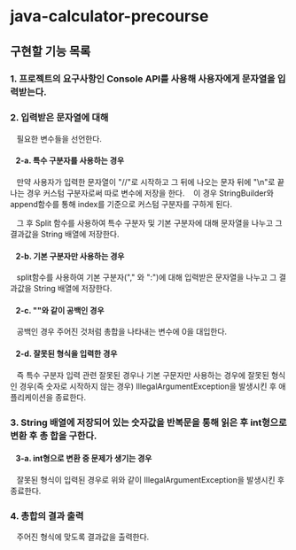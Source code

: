 # java-calculator-precourse

## 구현할 기능 목록

### 1. 프로젝트의 요구사항인 Console API를 사용해 사용자에게 문자열을 입력받는다.

### 2. 입력받은 문자열에 대해 

  &nbsp;&nbsp;&nbsp;필요한 변수들을 선언한다.

  ####  &nbsp;&nbsp;&nbsp;2-a. 특수 구분자를 사용하는 경우

  &nbsp;&nbsp;&nbsp;만약 사용자가 입력한 문자열이 "//"로 시작하고 그 뒤에 나오는 문자 뒤에 "\n"로 끝나는 경우 커스텀 구분자로써 따로 변수에 저장을 한다.
  &nbsp;&nbsp;&nbsp;이 경우 StringBuilder와 append함수를 통해 index를 기준으로 커스텀 구분자를 구하게 된다.
  
  &nbsp;&nbsp;&nbsp;그 후 Split 함수를 사용하여 특수 구분자 및 기본 구분자에 대해 문자열을 나누고 그 결과값을 String 배열에 저장한다.

  ####  &nbsp;&nbsp;&nbsp;2-b. 기본 구분자만 사용하는 경우

  &nbsp;&nbsp;&nbsp;split함수를 사용하여 기본 구분자("," 와 ":")에 대해 입력받은 문자열을 나누고 그 결과값을 String 배열에 저장한다.
      
  ####  &nbsp;&nbsp;&nbsp;2-c. ""와 같이 공백인 경우

  &nbsp;&nbsp;&nbsp;공백인 경우 주어진 것처럼 총합을 나타내는 변수에 0을 대입한다.

  ####  &nbsp;&nbsp;&nbsp;2-d. 잘못된 형식을 입력한 경우

  &nbsp;&nbsp;&nbsp;즉 특수 구분자 입력 관련 잘못된 경우나 기본 구문자만 사용하는 경우에 잘못된 형식인 경우(즉 숫자로 시작하지 않는 경우) IllegalArgumentException을 발생시킨 후 애플리케이션을 종료한다.

### 3. String 배열에 저장되어 있는 숫자값을 반복문을 통해 읽은 후 int형으로 변환 후 총 합을 구한다.

  ####  &nbsp;&nbsp;&nbsp;3-a. int형으로 변환 중 문제가 생기는 경우 
  
  &nbsp;&nbsp;&nbsp;잘못된 형식이 입력된 경우로 위와 같이 IllegalArgumentException을 발생시킨 후 종료한다.

### 4. 총합의 결과 출력

  &nbsp;&nbsp;&nbsp;주어진 형식에 맞도록 결과값을 출력한다.

    
